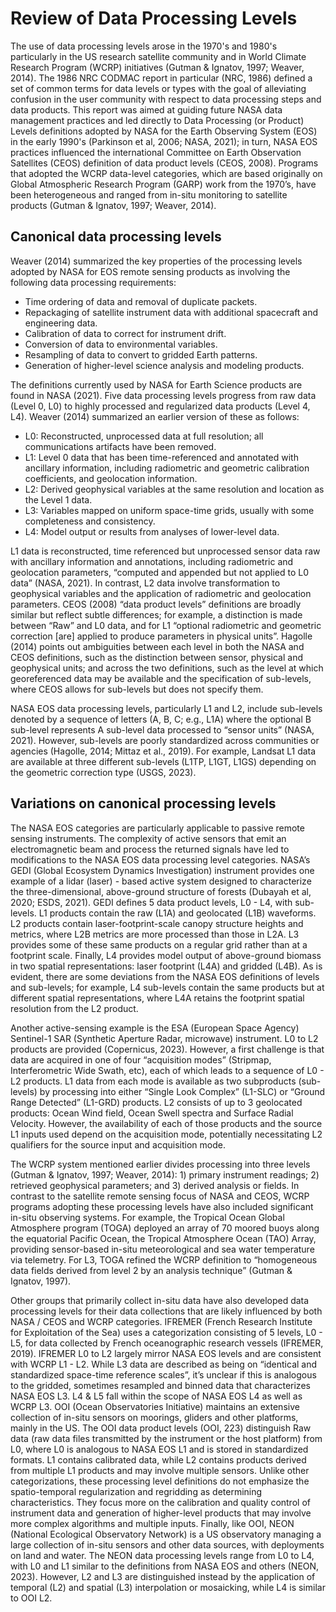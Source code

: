 # Review of Data Processing Levels

The use of data processing levels arose in the 1970's and 1980's particularly in the US research satellite community and in World Climate Research Program (WCRP) initiatives (Gutman & Ignatov, 1997; Weaver, 2014). The 1986 NRC CODMAC report in particular (NRC, 1986) defined a set of common terms for data levels or types with the goal of alleviating confusion in the user community with respect to data processing steps and data products. This report was aimed at guiding future NASA data management practices and led directly to Data Processing (or Product) Levels definitions adopted by NASA for the Earth Observing System (EOS) in the early 1990's (Parkinson et al, 2006; NASA, 2021); in turn, NASA EOS practices influenced the international Committee on Earth Observation Satellites (CEOS) definition of data product levels (CEOS, 2008). Programs that adopted the WCRP data-level categories, which are based originally on Global Atmospheric Research Program (GARP) work from the 1970’s, have been heterogeneous and ranged from in-situ monitoring to satellite products (Gutman & Ignatov, 1997; Weaver, 2014).


## Canonical data processing levels

Weaver (2014) summarized the key properties of the processing levels adopted by NASA for EOS remote sensing products as involving the following data processing requirements:

- Time ordering of data and removal of duplicate packets.
- Repackaging of satellite instrument data with additional spacecraft and engineering data.
- Calibration of data to correct for instrument drift.
- Conversion of data to environmental variables.
- Resampling of data to convert to gridded Earth patterns.
- Generation of higher-level science analysis and modeling products.

The definitions currently used by NASA for Earth Science products are found in NASA (2021). Five data processing levels progress from raw data (Level 0, L0) to highly processed and regularized data products (Level 4, L4). Weaver (2014) summarized an earlier version of these as follows:

- L0: Reconstructed, unprocessed data at full resolution; all communications artifacts have been removed.
- L1: Level 0 data that has been time-referenced and annotated with ancillary information, including radiometric and geometric calibration coefficients, and geolocation information.
- L2: Derived geophysical variables at the same resolution and location as the Level 1 data.
- L3: Variables mapped on uniform space-time grids, usually with some completeness and consistency.
- L4: Model output or results from analyses of lower-level data.

L1 data is reconstructed, time referenced but unprocessed sensor data raw with ancillary information and annotations, including radiometric and geolocation parameters, “computed and appended but not applied to L0 data” (NASA, 2021). In contrast, L2 data involve transformation to geophysical variables and the application of radiometric and geolocation parameters. CEOS (2008) “data product levels” definitions are broadly similar but reflect subtle differences; for example, a distinction is made between “Raw” and L0 data, and for L1 “optional radiometric and geometric correction [are] applied to produce parameters in physical units”. Hagolle (2014) points out ambiguities between each level in both the NASA and CEOS definitions, such as the distinction between sensor, physical and geophysical units; and across the two definitions, such as the level at which georeferenced data may be available and the specification of sub-levels, where CEOS allows for sub-levels but does not specify them. 

NASA EOS data processing levels, particularly L1 and L2, include sub-levels denoted by a sequence of letters (A, B, C; e.g., L1A) where the optional B sub-level represents A sub-level data processed to “sensor units” (NASA, 2021). However, sub-levels are poorly standardized across communities or agencies (Hagolle, 2014; Mittaz et al., 2019). For example, Landsat L1 data are available at three different sub-levels (L1TP, L1GT, L1GS) depending on the geometric correction type (USGS, 2023). 


## Variations on canonical processing levels

The NASA EOS categories are particularly applicable to passive remote sensing instruments. The complexity of active sensors that emit an electromagnetic beam and process the returned signals have led to modifications to the NASA EOS data processing level categories. NASA’s GEDI (Global Ecosystem Dynamics Investigation) instrument provides one example of a lidar (laser) - based active system designed to characterize the three-dimensional, above-ground structure of forests (Dubayah et al, 2020; ESDS, 2021). GEDI defines 5 data product levels, L0 - L4, with sub-levels. L1 products contain the raw (L1A) and geolocated (L1B) waveforms. L2 products contain laser-footprint-scale canopy structure heights and metrics, where L2B metrics are more processed than those in L2A. L3 provides some of these same products on a regular grid rather than at a footprint scale. Finally, L4 provides model output of above-ground biomass in two spatial representations: laser footprint (L4A) and gridded (L4B). As is evident, there are some deviations from the NASA EOS definitions of levels and sub-levels; for example, L4 sub-levels contain the same products but at different spatial representations, where L4A retains the footprint spatial resolution from the L2 product. 

Another active-sensing example is the ESA (European Space Agency) Sentinel-1 SAR (Synthetic Aperture Radar, microwave) instrument. L0 to L2 products are provided (Copernicus, 2023). However, a first challenge is that data are acquired in one of four “acquisition modes” (Stripmap, Interferometric Wide Swath, etc), each of which leads to a sequence of L0 - L2 products. L1 data from each mode is available as two subproducts (sub-levels) by processing into either “Single Look Complex” (L1-SLC) or “Ground Range Detected” (L1-GRD) products. L2 consists of up to 3 geolocated products: Ocean Wind field, Ocean Swell spectra and Surface Radial Velocity. However, the availability of each of those products and the source L1 inputs used depend on the acquisition mode, potentially necessitating L2 qualifiers for the source input and acquisition mode.

The WCRP system mentioned earlier divides processing into three levels (Gutman & Ignatov, 1997; Weaver, 2014): 1) primary instrument readings; 2) retrieved geophysical parameters; and 3) derived analysis or fields. In contrast to the satellite remote sensing focus of NASA and CEOS, WCRP programs adopting these processing levels have also included significant in-situ observing systems. For example, the Tropical Ocean Global Atmosphere program (TOGA) deployed an array of 70 moored buoys along the equatorial Pacific Ocean, the Tropical Atmosphere Ocean (TAO) Array, providing sensor-based in-situ meteorological and sea water temperature via telemetry. For L3, TOGA refined the WCRP definition to “homogeneous data fields derived from level 2 by an analysis technique” (Gutman & Ignatov, 1997). 

Other groups that primarily collect in-situ data have also developed data processing levels for their data collections that are likely influenced by both NASA / CEOS and WCRP categories. IFREMER (French Research Institute for Exploitation of the Sea) uses a categorization consisting of 5 levels, L0 - L5, for data collected by French oceanographic research vessels (IFREMER, 2019). IFREMER L0 to L2 largely mirror NASA EOS levels and are consistent with WCRP L1 - L2. While L3 data are described as being on “identical and standardized space-time reference scales”, it’s unclear if this is analogous to the gridded, sometimes resampled and binned data that characterizes NASA EOS L3. L4 & L5 fall within the scope of NASA EOS L4 as well as WCRP L3. OOI (Ocean Observatories Initiative) maintains an extensive collection of in-situ sensors on moorings, gliders and other platforms, mainly in the US. The OOI data product levels (OOI, 223) distinguish Raw data (raw data files transmitted by the instrument or the host platform) from L0, where L0 is analogous to NASA EOS L1 and is stored in standardized formats. L1 contains calibrated data, while L2 contains products derived from multiple L1 products and may involve multiple sensors. Unlike other categorizations, these processing level definitions do not emphasize the spatio-temporal regularization and regridding as determining characteristics. They focus more on the calibration and quality control of instrument data and generation of higher-level products that may involve more complex algorithms and multiple inputs. Finally, like OOI, NEON (National Ecological Observatory Network) is a US observatory managing a large collection of in-situ sensors and other data sources, with deployments on land and water. The NEON data processing levels range from L0 to L4, with L0 and L1 similar to the definitions from NASA EOS and others (NEON, 2023). However, L2 and L3 are distinguished instead by the application of temporal (L2) and spatial (L3) interpolation or mosaicking, while L4 is similar to OOI L2.

